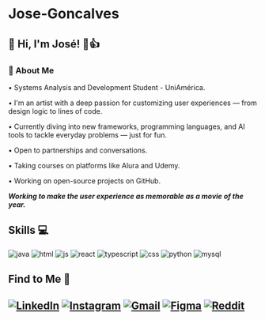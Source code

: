 # Jose-Goncalves

<h2>👋 Hi, I'm José! 👀👍</h2>

<h3>🚀 About Me</h3>

<p>• Systems Analysis and Development Student - UniAmérica.
<p>• I'm an artist with a deep passion for customizing user experiences — from design logic to lines of code.
<p>• Currently diving into new frameworks, programming languages, and AI tools to tackle everyday problems — just for fun.
<p>• Open to partnerships and conversations.
<p>• Taking courses on platforms like Alura and Udemy.
<p>• Working on open-source projects on GitHub.

***Working to make the user experience as memorable as a movie of the year.***

## Skills 💻
<div style="display: inline">
  <img align="center" alt="java" src="https://img.shields.io/badge/java-%23ED8B00.svg?style=for-the-badge&logo=openjdk&logoColor=white" />
  <img align="center" alt="html" src="https://img.shields.io/badge/HTML5-E34F26?style=for-the-badge&logo=html5&logoColor=white" />
  <img align="center" alt="js" src="https://img.shields.io/badge/javascript-%23323330.svg?style=for-the-badge&logo=javascript&logoColor=%23F7DF1E" />
  <img align="center" alt="react" src="https://img.shields.io/badge/React-20232A?style=for-the-badge&logo=react&logoColor=61DAFB" >
  <img align="center" alt="typescript" src="https://img.shields.io/badge/typescript-%23007ACC.svg?style=for-the-badge&logo=typescript&logoColor=white">
  <img align="center" alt="css" src="https://img.shields.io/badge/CSS3-1572B6?style=for-the-badge&logo=css3&logoColor=white" />
  <img align="center" alt="python" src="https://img.shields.io/badge/python-3670A0?style=for-the-badge&logo=python&logoColor=ffdd54" />
  <img align="center" alt="mysql" src="https://img.shields.io/badge/MySQL-00000F?style=for-the-badge&logo=mysql&logoColor=white" >

## Find to Me 🤝

[![LinkedIn](https://img.shields.io/badge/LinkedIn-0077B5?style=for-the-badge&logo=linkedin&logoColor=white)](https://www.linkedin.com/in/jos%C3%A9-gon%C3%A7alves-a31b93264)
[![Instagram](https://img.shields.io/badge/Instagram-E4405F?style=for-the-badge&logo=instagram&logoColor=white)](https://www.instagram.com/josegdpn/)
[![Gmail](https://img.shields.io/badge/-contaprofissionaljn@gmail.com-D14836?style=for-the-badge&logo=gmail&logoColor=white)](mailto:contaprofissionaljn@gmail.com)
[![Figma](https://img.shields.io/badge/Figma-F24E1E?style=for-the-badge&logo=figma&logoColor=white)](https://www.figma.com/@josegdpn)
[![Reddit](https://img.shields.io/badge/-Reddit-FF4500?style=for-the-badge&logo=reddit&logoColor=white)](https://www.reddit.com/user/josegdpn/)
---
